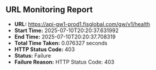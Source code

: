 ## URL Monitoring Report

- **URL:** https://api-gw1-prod1.fisglobal.com/gw/v1/health
- **Start Time:** 2025-07-10T20:20:37.631992
- **End Time:** 2025-07-10T20:20:37.708319
- **Total Time Taken:** 0.076327 seconds
- **HTTP Status Code:** 403
- **Status:** Failure
- **Failure Reason:** HTTP Status Code: 403
